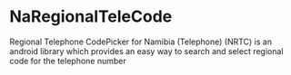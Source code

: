 # NaRegionalTeleCode
Regional Telephone CodePicker  for Namibia (Telephone) (NRTC) is an android library which provides an easy way to search and select regional code for the telephone number
